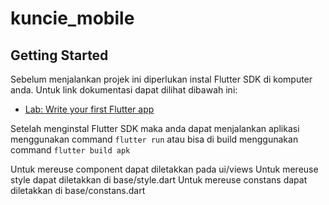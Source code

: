 
# kuncie_mobile

## Getting Started

Sebelum menjalankan projek ini diperlukan instal Flutter SDK di komputer anda. Untuk link dokumentasi dapat dilihat dibawah ini:

- [Lab: Write your first Flutter app](https://flutter.dev/docs/get-started/codelab)

Setelah menginstal Flutter SDK maka anda dapat menjalankan aplikasi menggunakan command `flutter run` atau bisa di build menggunakan command `flutter build apk`

Untuk mereuse component dapat diletakkan pada ui/views
Untuk mereuse style dapat diletakkan di base/style.dart
Untuk mereuse constans dapat diletakkan di base/constans.dart